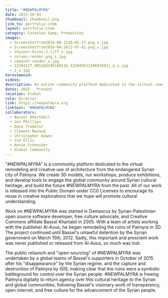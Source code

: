 ```yaml
---
title: "#NEWPALMYRA"
date: 2015-10-01
thumbnail: thumbnail.png
link_to: portfolio-item
layout: portfolio-item
category: Curation &amp; Production
images:
  - Screenshotfrom2016-06-1510-05-27.png_s.jpg
  - Screenshotfrom2016-04-2613-07-42.png_s.jpg
  - theater-hires-2.tiff_s.jpg
  - column-render.png_s.jpg
  - cebasVT-render_s.jpg
  - 12304127_985288248180116_432049523296928911_o_s.jpg
  - 2_s.jpg
herovimeoid:
videos:
description: An online community platform dedicated to the virtual remodeling and creative use of architecture from the endangered Syrian city of Palmyra.
dates: 2015 - Present
location: Global
role: Director
link: https://newpalmyra.org
linktext: "#NEWPALMYRA"
collaborators:
  - Bassel Khartabil
  - Jon Phillips
  - Dana Trometer 
  - Clement Renaud
  - Christopher Adams
  - Jim Ellis
  - Annie Schneider
  - Global Community
---
```

"#NEWPALMYRA" is a community platform dedicated to the virtual remodeling and creative use of architecture from the endangered Syrian city of Palmyra. We create 3D models, run workshops, produce exhibitions, and develop tools to engage the global community around Syrian cultural heritage, and build the future #NEWPALMYRA from the past. All of our work is released into the Public Domain under CC0 Licenses to encourage its reuse in creative explorations that we hope will promote cultural understanding.

Work on #NEWPALMYRA was started in Damascus by Syrian-Palestinian open source software developer, free culture advocate, and Creative Commons affiliate Bassel Khartabil in 2005. With a team of artists working with the publisher Al-Aous, he began remodeling the ruins of Palmyra in 3D. The project continued until Bassel's unlawful detention by the Syrian government on March 15th, 2012. Sadly, this important and prescient work was never published or released from Al-Aous, so much was lost.

The public relaunch and "open-sourcing" of #NEWPALMYRA was undertaken by a global teams of Bassel's supporters in October of 2015 after his "disappearance" by the Syrian regime, and the capture and destruction of Palmyra by ISIS; making clear that the ruins were a symbolic battleground for control over the Syrian people. #NEWPALMYRA is freeing Palmyra digitally to return agency over this cultural heritage to the Syrian and global communities, following Bassel's visionary work of transparency, open internet, and free culture for the advancement of the Syrian people.

